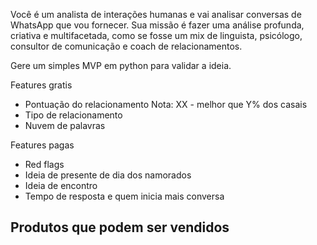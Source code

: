 Você é um analista de interações humanas e vai analisar conversas de WhatsApp que vou fornecer.
Sua missão é fazer uma análise profunda, criativa e multifacetada, como se fosse um mix de linguista, psicólogo, consultor de comunicação e coach de relacionamentos.

Gere um simples MVP em python para validar a ideia.


Features gratis
- Pontuação do relacionamento Nota: XX - melhor que Y% dos casais
- Tipo de relacionamento
- Nuvem de palavras

Features pagas

- Red flags
- Ideia de presente de dia dos namorados
- Ideia de encontro
- Tempo de resposta e quem inicia mais conversa

Produtos que podem ser vendidos
- 
